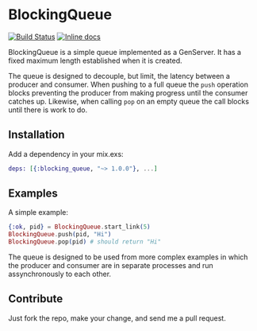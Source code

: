BlockingQueue
=============

[![Build Status](https://semaphoreci.com/api/v1/projects/019de5e9-689e-4c1c-b5ba-3242e44ab483/455080/badge.svg)](https://semaphoreci.com/joekain/blockingqueue) [![Inline docs](http://inch-ci.org/github/joekain/BlockingQueue.svg?branch=master)](http://inch-ci.org/github/joekain/BlockingQueue)

BlockingQueue is a simple queue implemented as a GenServer.  It has a fixed
maximum length established when it is created.

The queue is designed to decouple, but limit, the latency between a producer and
consumer.  When pushing to a full queue the `push` operation blocks
preventing the producer from making progress until the consumer catches up.
Likewise, when calling `pop` on an empty queue the call blocks until there
is work to do.

## Installation

Add a dependency in your mix.exs:

```elixir
deps: [{:blocking_queue, "~> 1.0.0"}, ...]
```

## Examples

A simple example:

```elixir
{:ok, pid} = BlockingQueue.start_link(5)
BlockingQueue.push(pid, "Hi")
BlockingQueue.pop(pid) # should return "Hi"
```

The queue is designed to be used from more complex examples in which the
producer and consumer are in separate processes and run assynchronously to each
other.

## Contribute

Just fork the repo, make your change, and send me a pull request.
